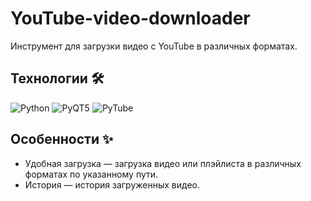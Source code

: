 # YouTube-video-downloader

Инструмент для загрузки видео с YouTube в различных форматах.

## Технологии 🛠

![Python](https://img.shields.io/badge/-Python-F9DC3E.svg?logo=Python&style=flat)
![PyQT5](https://img.shields.io/badge/-PyQt5-41CD52?logo=qt)
![PyTube](https://img.shields.io/badge/-PyTube-EE4C2C)


## Особенности ✨
- Удобная загрузка — загрузка видео или плэйлиста в различных форматах по указанному пути.
- История — история загруженных видео.

